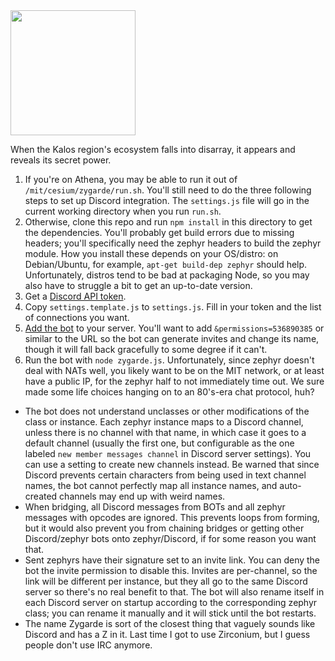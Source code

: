 <img src="https://cdn.bulbagarden.net/upload/9/93/718Zygarde-Cell.png" width="200">

When the Kalos region's ecosystem falls into disarray, it appears and reveals its secret power.

1. If you're on Athena, you may be able to run it out of `/mit/cesium/zygarde/run.sh`. You'll still need to do the three following steps to set up Discord integration. The `settings.js` file will go in the current working directory when you run `run.sh`.
1. Otherwise, clone this repo and run `npm install` in this directory to get the dependencies. You'll probably get build errors due to missing headers; you'll specifically need the zephyr headers to build the zephyr module. How you install these depends on your OS/distro: on Debian/Ubuntu, for example, `apt-get build-dep zephyr` should help. Unfortunately, distros tend to be bad at packaging Node, so you may also have to struggle a bit to get an up-to-date version.
1. Get a [Discord API token](https://discordjs.guide/#/preparations/setting-up-a-bot-application).
1. Copy `settings.template.js` to `settings.js`. Fill in your token and the list of connections you want.
1. [Add the bot](https://discordjs.guide/#/preparations/adding-your-bot-to-servers) to your server. You'll want to add `&permissions=536890385` or similar to the URL so the bot can generate invites and change its name, though it will fall back gracefully to some degree if it can't.
1. Run the bot with `node zygarde.js`. Unfortunately, since zephyr doesn't deal with NATs well, you likely want to be on the MIT network, or at least have a public IP, for the zephyr half to not immediately time out. We sure made some life choices hanging on to an 80's-era chat protocol, huh?
- The bot does not understand unclasses or other modifications of the class or instance. Each zephyr instance maps to a Discord channel, unless there is no channel with that name, in which case it goes to a default channel (usually the first one, but configurable as the one labeled `new member messages channel` in Discord server settings). You can use a setting to create new channels instead. Be warned that since Discord prevents certain characters from being used in text channel names, the bot cannot perfectly map all instance names, and auto-created channels may end up with weird names.
- When bridging, all Discord messages from BOTs and all zephyr messages with opcodes are ignored. This prevents loops from forming, but it would also prevent you from chaining bridges or getting other Discord/zephyr bots onto zephyr/Discord, if for some reason you want that.
- Sent zephyrs have their signature set to an invite link. You can deny the bot the invite permission to disable this. Invites are per-channel, so the link will be different per instance, but they all go to the same Discord server so there's no real benefit to that. The bot will also rename itself in each Discord server on startup according to the corresponding zephyr class; you can rename it manually and it will stick until the bot restarts.
- The name Zygarde is sort of the closest thing that vaguely sounds like Discord and has a Z in it. Last time I got to use Zirconium, but I guess people don't use IRC anymore.
